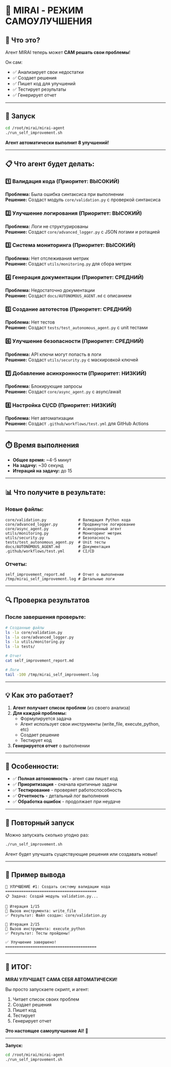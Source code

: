 # 🔧 MIRAI - РЕЖИМ САМОУЛУЧШЕНИЯ

## 🎯 Что это?

Агент MIRAI теперь может **САМ решать свои проблемы**!

Он сам:

- ✅ Анализирует свои недостатки
- ✅ Создает решения
- ✅ Пишет код для улучшений
- ✅ Тестирует результаты
- ✅ Генерирует отчет

---

## 🚀 Запуск

```bash
cd /root/mirai/mirai-agent
./run_self_improvement.sh
```

**Агент автоматически выполнит 8 улучшений!**

---

## 📋 Что агент будет делать:

### 1️⃣ Валидация кода (Приоритет: ВЫСОКИЙ)

**Проблема:** Была ошибка синтаксиса при выполнении  
**Решение:** Создаст модуль `core/validation.py` с проверкой синтаксиса

### 2️⃣ Улучшение логирования (Приоритет: ВЫСОКИЙ)

**Проблема:** Логи не структурированы  
**Решение:** Создаст `core/advanced_logger.py` с JSON логами и ротацией

### 3️⃣ Система мониторинга (Приоритет: ВЫСОКИЙ)

**Проблема:** Нет отслеживания метрик  
**Решение:** Создаст `utils/monitoring.py` для сбора метрик

### 4️⃣ Генерация документации (Приоритет: СРЕДНИЙ)

**Проблема:** Недостаточно документации  
**Решение:** Создаст `docs/AUTONOMOUS_AGENT.md` с описанием

### 5️⃣ Создание автотестов (Приоритет: СРЕДНИЙ)

**Проблема:** Нет тестов  
**Решение:** Создаст `tests/test_autonomous_agent.py` с unit тестами

### 6️⃣ Улучшение безопасности (Приоритет: СРЕДНИЙ)

**Проблема:** API ключи могут попасть в логи  
**Решение:** Создаст `utils/security.py` с маскировкой ключей

### 7️⃣ Добавление асинхронности (Приоритет: НИЗКИЙ)

**Проблема:** Блокирующие запросы  
**Решение:** Создаст `core/async_agent.py` с async/await

### 8️⃣ Настройка CI/CD (Приоритет: НИЗКИЙ)

**Проблема:** Нет автоматизации  
**Решение:** Создаст `.github/workflows/test.yml` для GitHub Actions

---

## ⏱️ Время выполнения

- **Общее время:** ~4-5 минут
- **На задачу:** ~30 секунд
- **Итераций на задачу:** до 15

---

## 📊 Что получите в результате:

### Новые файлы:

```
core/validation.py              # Валидация Python кода
core/advanced_logger.py         # Продвинутое логирование
core/async_agent.py             # Асинхронный агент
utils/monitoring.py             # Мониторинг метрик
utils/security.py               # Безопасность
tests/test_autonomous_agent.py  # Unit тесты
docs/AUTONOMOUS_AGENT.md        # Документация
.github/workflows/test.yml      # CI/CD
```

### Отчеты:

```
self_improvement_report.md      # Отчет о выполнении
/tmp/mirai_self_improvement.log # Детальные логи
```

---

## 🔍 Проверка результатов

### После завершения проверьте:

```bash
# Созданные файлы
ls -la core/validation.py
ls -la core/advanced_logger.py
ls -la utils/monitoring.py
ls -la tests/

# Отчет
cat self_improvement_report.md

# Логи
tail -100 /tmp/mirai_self_improvement.log
```

---

## 💡 Как это работает?

1. **Агент получает список проблем** (из своего анализа)
2. **Для каждой проблемы:**
   - Формулируется задача
   - Агент использует свои инструменты (write_file, execute_python, etc)
   - Создает решение
   - Тестирует код
3. **Генерируется отчет** о выполнении

---

## 🎯 Особенности:

- ✅ **Полная автономность** - агент сам пишет код
- ✅ **Приоритизация** - сначала критичные задачи
- ✅ **Тестирование** - проверяет работоспособность
- ✅ **Отчетность** - детальный лог выполнения
- ✅ **Обработка ошибок** - продолжает при неудаче

---

## 🔄 Повторный запуск

Можно запускать сколько угодно раз:

```bash
./run_self_improvement.sh
```

Агент будет улучшать существующие решения или создавать новые!

---

## 📝 Пример вывода

```
🔧 УЛУЧШЕНИЕ #1: Создать систему валидации кода
========================================
📋 Задача: Создай модуль validation.py...

🤔 Итерация 1/15
🔧 Вызов инструмента: write_file
✅ Результат: Файл создан: core/validation.py

🤔 Итерация 2/15
🔧 Вызов инструмента: execute_python
✅ Результат: Тесты пройдены!

✅ Улучшение завершено!
========================================
```

---

## 🎉 ИТОГ:

**MIRAI УЛУЧШАЕТ САМА СЕБЯ АВТОМАТИЧЕСКИ!**

Вы просто запускаете скрипт, и агент:

1. Читает список своих проблем
2. Создает решения
3. Пишет код
4. Тестирует
5. Генерирует отчет

**Это настоящее самоулучшение AI!** 🚀

---

**Запуск:**

```bash
cd /root/mirai/mirai-agent
./run_self_improvement.sh
```
